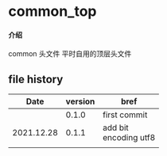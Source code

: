# common_top

#### 介绍
common 头文件
平时自用的顶层头文件



## file history

| Date       | version | bref                     |
| ---------- | ------- | ------------------------ |
|            | 0.1.0   | first commit             |
| 2021.12.28 | 0.1.1   | add bit<br>encoding utf8 |
|            |         |                          |

